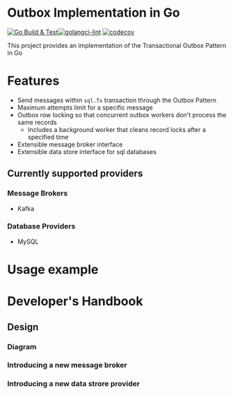# Outbox Implementation in Go
[![Go Build & Test](https://github.com/pkritiotis/go-outbox/actions/workflows/build-test.yml/badge.svg)](https://github.com/pkritiotis/go-outbox/actions/workflows/build-test.yml)[![golangci-lint](https://github.com/pkritiotis/go-outbox/actions/workflows/lint.yml/badge.svg)](https://github.com/pkritiotis/go-outbox/actions/workflows/lint.yml)
[![codecov](https://codecov.io/gh/pkritiotis/go-outbox/branch/main/graph/badge.svg?token=KZBBS5MRXP)](https://codecov.io/gh/pkritiotis/go-outbox)

This project provides an implementation of the Transactional Outbox Pattern in Go

# Features
- Send messages within `sql.Tx` transaction through the Outbox Pattern
- Maximum attempts limit for a specific message
- Outbox row locking so that concurrent outbox workers don't process the same records
  - Includes a background worker that cleans record locks after a specified time
- Extensible message broker interface
- Extensible data store interface for sql databases

## Currently supported providers

### Message Brokers
- Kafka

### Database Providers
- MySQL

# Usage example

# Developer's Handbook

## Design
### Diagram
### Introducing a new message broker
### Introducing a new data strore provider

